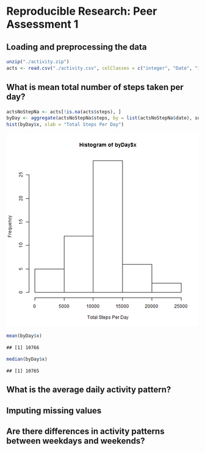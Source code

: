 # Reproducible Research: Peer Assessment 1


## Loading and preprocessing the data

```r
unzip("./activity.zip")
acts <- read.csv("./activity.csv", colClasses = c("integer", "Date", "integer"))
```



## What is mean total number of steps taken per day?

```r
actsNoStepNa <- acts[!is.na(acts$steps), ]
byDay <- aggregate(actsNoStepNa$steps, by = list(actsNoStepNa$date), sum)
hist(byDay$x, xlab = "Total Steps Per Day")
```

![plot of chunk unnamed-chunk-2](figure/unnamed-chunk-2.png) 

```r
mean(byDay$x)
```

```
## [1] 10766
```

```r
median(byDay$x)
```

```
## [1] 10765
```



## What is the average daily activity pattern?



## Imputing missing values



## Are there differences in activity patterns between weekdays and weekends?
